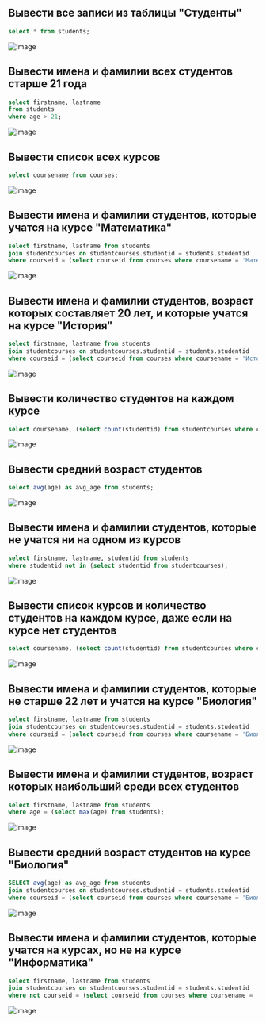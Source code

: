 ##  Вывести все записи из таблицы "Студенты"

```sql
select * from students;
```
![image](https://github.com/calotesversicolor/db_pr/assets/78222610/7e05b202-1208-4973-9034-1cb2ca4ba6f5)


## Вывести имена и фамилии всех студентов старше 21 года

```sql
select firstname, lastname
from students
where age > 21;
```
![image](https://github.com/calotesversicolor/db_pr/assets/78222610/d0e898b5-0168-4b36-a426-00259941833a)


##  Вывести список всех курсов

```sql
select coursename from courses;
```
![image](https://github.com/calotesversicolor/db_pr/assets/78222610/e401beee-d213-4bfe-b1ea-785c025cc0d9)


##  Вывести имена и фамилии студентов, которые учатся на курсе "Математика"

```sql
select firstname, lastname from students
join studentcourses on studentcourses.studentid = students.studentid
where courseid = (select courseid from courses where coursename = 'Математика');
```
![image](https://github.com/calotesversicolor/db_pr/assets/78222610/78b7c06f-c6a7-4c79-a428-006fa9c8decb)


## Вывести имена и фамилии студентов, возраст которых составляет 20 лет, и которые учатся на курсе "История"

```sql
select firstname, lastname from students
join studentcourses on studentcourses.studentid = students.studentid
where courseid = (select courseid from courses where coursename = 'История') and age = 20;
```
![image](https://github.com/calotesversicolor/db_pr/assets/78222610/a1ca7679-8e18-4bc8-bf89-2dda59b00662)



##  Вывести количество студентов на каждом курсе

```sql
select coursename, (select count(studentid) from studentcourses where c.courseid = studentcourses.courseid) from courses c;
```
![image](https://github.com/calotesversicolor/db_pr/assets/78222610/1e4618de-4603-4d7c-9ad3-20763baf6de5)


##  Вывести средний возраст студентов

```sql
select avg(age) as avg_age from students;
```
![image](https://github.com/calotesversicolor/db_pr/assets/78222610/3386ea13-c36d-4c16-80d1-c57882e195df)


##  Вывести имена и фамилии студентов, которые не учатся ни на одном из курсов

```sql
select firstname, lastname, studentid from students
where studentid not in (select studentid from studentcourses);
```
![image](https://github.com/calotesversicolor/db_pr/assets/78222610/bee70b74-f69f-46b7-99a3-6488ae253f97)


##  Вывести список курсов и количество студентов на каждом курсе, даже если на курсе нет студентов

```sql
select coursename, (select count(studentid) from studentcourses where c.courseid = studentcourses.courseid) from courses c;
```
![image](https://github.com/calotesversicolor/db_pr/assets/78222610/a7f01086-2275-434b-b4f5-23720406b8e9)


##  Вывести имена и фамилии студентов, которые не старше 22 лет и учатся на курсе "Биология"

```sql
select firstname, lastname from students
join studentcourses on studentcourses.studentid = students.studentid
where courseid = (select courseid from courses where coursename = 'Биология') and age >= 22;
```
![image](https://github.com/calotesversicolor/db_pr/assets/78222610/24132c15-e787-40b6-9ba6-8709b779d913)


##  Вывести имена и фамилии студентов, возраст которых наибольший среди всех студентов

```sql
select firstname, lastname from students
where age = (select max(age) from students);
```
![image](https://github.com/calotesversicolor/db_pr/assets/78222610/632c680b-7e3f-41d8-937c-a389f7431d61)


##  Вывести средний возраст студентов на курсе "Биология"

```sql
SELECT avg(age) as avg_age from students
join studentcourses on studentcourses.studentid = students.studentid
where courseid = (select courseid from courses where coursename = 'Биология');
```
![image](https://github.com/calotesversicolor/db_pr/assets/78222610/0bd9a961-5d44-4a37-b6ba-57566c339ac7)


##  Вывести имена и фамилии студентов, которые учатся на курсах, но не на курсе "Информатика"

```sql
select firstname, lastname from students
join studentcourses on studentcourses.studentid = students.studentid
where not courseid = (select courseid from courses where coursename = 'Информатика');
```
![image](https://github.com/calotesversicolor/db_pr/assets/78222610/bc3702b2-9615-4d5a-a8b5-5b23c54c53ba)

